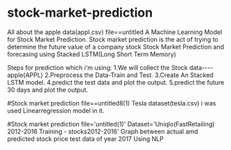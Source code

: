# stock-market-prediction

All about the apple data(appl.csv)
file==untitled
A Machine Learning Model for Stock Market Prediction. Stock market prediction is the act of trying to determine the future value of a company stock
Stock Market Prediction and forecasing using Stacked LSTM(Long Short Term Memory)


Steps for prediction which i'm using:
1.We will collect the Stock data----apple(APPL)
2.Preprocess the Data-Train and Test.
3.Create An Stacked LSTM model.
4.predict the test data and plot the output.
5.predict the future 30 days and plot the output.






#Stock market prediction 
file==untitled8(1)
Tesla dataset(tesla.csv)
i was used Linearregression model in it.


#Stock market prediction
file='untitled(1)'
Dataset='Uniqlo(FastRetailing) 2012-2016 Training - stocks2012-2016'
Graph between actual amd predicted stock price
test data of year 2017
Using NLP
